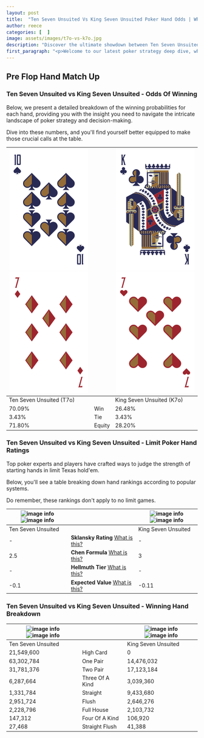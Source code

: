 ```yaml
---
layout: post
title:  "Ten Seven Unsuited Vs King Seven Unsuited Poker Hand Odds | Which Is The Better Hand In Poker? A Complete Guide"
author: reece
categories: [  ]
image: assets/images/t7o-vs-k7o.jpg
description: "Discover the ultimate showdown between Ten Seven Unsuited and King Seven Unsuited in poker! Uncover the odds, strategies, and scenarios where one hand triumphs over the other. Get ready to up your poker game with this thrilling analysis."
first_paragraph: "<p>Welcome to our latest poker strategy deep dive, where we're pitting two distinct hands against each other in a high-stakes showdown: Ten Seven Unsuited vs King Seven Unsuited.</p><p>In the dynamic world of poker, every decision counts, and knowing which hand holds the upper hand is key to your success at the table.</p><p>In this article, we'll dissect these two hands, explore the scenarios where one dominates the other, and equip you with the knowledge to make strategic choices that can tip the odds in your favor.</p><p>Get ready to unravel the intriguing dynamics of these poker hands and elevate your game to new heights.</p>"
---
```




[comment]: # (sp0)

## Pre Flop Hand Match Up

<div class="table hand-ratings" markdown="1"> 



### Ten Seven Unsuited vs King Seven Unsuited - Odds Of Winning

Below, we present a detailed breakdown of the winning probabilities for each hand, providing you with the insight you need to navigate the intricate landscape of poker strategy and decision-making. 

Dive into these numbers, and you'll find yourself better equipped to make those crucial calls at the table.


    
| ![image info](assets/images/hand1/t.png) ![image info](assets/images/hand1/7o.png) |  | ![image info](assets/images/hand2/k.png) ![image info](assets/images/hand2/7o.png) |
| -------- | -------- | -------- |
| Ten Seven Unsuited (T7o) |  | King Seven Unsuited (K7o) |
| 70.09% | Win | 26.48% |
| 3.43% | Tie | 3.43% |
| 71.80% | Equity | 28.20% |




[comment]: # (sp1)



### Ten Seven Unsuited vs King Seven Unsuited - Limit Poker Hand Ratings

Top poker experts and players have crafted ways to judge the strength of starting hands in limit Texas hold'em. 

Below, you'll see a table breaking down hand rankings according to popular systems. 

Do remember, these rankings don't apply to no limit games.


    
| ![image info](https://www.riverpairs.com/assets/images/hand1/t.png) ![image info](https://www.riverpairs.com/assets/images/hand1/7o.png) |  | ![image info](https://www.riverpairs.com/assets/images/hand2/k.png) ![image info](https://www.riverpairs.com/assets/images/hand2/7o.png) |
| -------- | -------- | -------- |
| Ten Seven Unsuited |  | King Seven Unsuited |
| - | **Sklansky Rating** [What is this?](/sklansky-rating-explained) | - |
| 2.5 | **Chen Formula** [What is this?](/chen-formula-explained) | 3 |
| - | **Hellmuth Tier** [What is this?](/Hellmuth-tier-explained) | - |
| -0.1 | **Expected Value** [What is this?](/expected-value-explained) | -0.11 |




[comment]: # (sp2)



### Ten Seven Unsuited vs King Seven Unsuited - Winning Hand Breakdown


    
| ![image info](https://www.riverpairs.com/assets/images/hand1/t.png) ![image info](https://www.riverpairs.com/assets/images/hand1/7o.png) |  | ![image info](https://www.riverpairs.com/assets/images/hand2/k.png) ![image info](https://www.riverpairs.com/assets/images/hand2/7o.png) |
| -------- | -------- | -------- |
| Ten Seven Unsuited |  | King Seven Unsuited |
| 21,549,600 | High Card | 0 |
| 63,302,784 | One Pair | 14,476,032 |
| 31,781,376 | Two Pair | 17,123,184 |
| 6,287,664 | Three Of A Kind | 3,039,360 |
| 1,331,784 | Straight | 9,433,680 |
| 2,951,724 | Flush | 2,646,276 |
| 2,228,796 | Full House | 2,103,732 |
| 147,312 | Four Of A Kind | 106,920 |
| 27,468 | Straight Flush | 41,388 |




[comment]: # (sp3)



</div>

[comment]: # (sp4)



[comment]: # (sp5)

